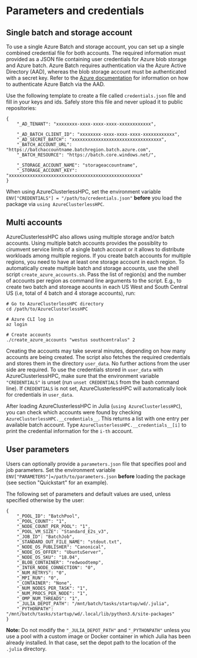# Parameters and credentials 


## Single batch and storage account

To use a single Azure Batch and storage account, you can set up a single combined credential file for both accounts. The required information must provided as a JSON file containing user credentials for Azure blob storage and Azure batch. Azure Batch requires authentication via the Azure Active Directory (AAD), whereas the blob storage account must be authenticated with a secret key. Refer to the [Azure documentation](https://docs.microsoft.com/en-us/azure/batch/batch-aad-auth) for information on how to authenticate Azure Batch via the AAD.

Use the following template to create a file called `credentials.json` file and fill in your keys and ids. Safely store this file and never upload it to public repositories:

```
{
    "_AD_TENANT": "xxxxxxxx-xxxx-xxxx-xxxx-xxxxxxxxxxxx",

    "_AD_BATCH_CLIENT_ID": "xxxxxxxx-xxxx-xxxx-xxxx-xxxxxxxxxxxx",
    "_AD_SECRET_BATCH": "xxxxxxxxxxxxxxxxxxxxxxxxxxxxxxxxxx",
    "_BATCH_ACCOUNT_URL": "https://batchaccountname.batchregion.batch.azure.com",
    "_BATCH_RESOURCE": "https://batch.core.windows.net/",
    
    "_STORAGE_ACCOUNT_NAME": "storageaccountname",
    "_STORAGE_ACCOUNT_KEY": "xxxxxxxxxxxxxxxxxxxxxxxxxxxxxxxxxxxxxxxxxxxxxxxxxx"
}
```

When using AzureClusterlessHPC, set the environment variable `ENV["CREDENTIALS"] = "/path/to/credentials.json"` **before** you load the package via `using AzureClusterlessHPC`.



## Multi accounts

AzureClusterlessHPC also allows using multiple storage and/or batch accounts. Using multiple batch accounts provides the possiblity to cirumvent service limits of a single batch account or it allows to distribute workloads among multiple regions. If you create batch accounts for multiple regions, you need to have at least one storage account in each region. To automatically create multiple batch and storage accounts, use the shell script `create_azure_accounts.sh`. Pass the list of region(s) and the number of accounts per region as command line arguments to the script. E.g., to create two batch and storeage acounts in each US West and South Central US (i.e, total of 4 batch and 4 storage accounts), run:

```
# Go to AzureClusterlessHPC directory
cd /path/to/AzureClusterlessHPC

# Azure CLI log in
az login

# Create accounts
./create_azure_accounts "westus southcentralus" 2
```

Creating the accounts may take several minutes, depending on how many accounts are being created. The script also fetches the required credentials and stores them in the directory `user_data`. No further actions from the user side are required. To use the credentials stored in `user_data` with AzureClusterlessHPC, make sure that the environment variable `"CREDENTIALS"` is unset (run `unset CREDENTIALS` from the bash command line). If `CREDENTIALS` is not set, AzureClusterlessHPC will automatically look for credentials in `user_data`. 

After loading AzureClusterlessHPC in Julia (`using AzureClusterlessHPC`), you can check which accounts were found by checking `AzureClusterlessHPC.__credentials__`. This returns a list with one entry per available batch account. Type `AzureClusterlessHPC.__credentials__[i]` to print the credential information for the `i-th` account.


## User parameters

Users can optionally provide a `parameters.json` file that specifies pool and job parameters. Set the environment variable `ENV["PARAMETERS"]=/path/to/parameters.json` **before** loading the package (see section "Quickstart" for an example).

The following set of parameters and default values are used, unless specified otherwise by the user:

```
{    
    "_POOL_ID": "BatchPool",
    "_POOL_COUNT": "1",
    "_NODE_COUNT_PER_POOL": "1",
    "_POOL_VM_SIZE": "Standard_E2s_v3",
    "_JOB_ID": "BatchJob",
    "_STANDARD_OUT_FILE_NAME": "stdout.txt",
    "_NODE_OS_PUBLISHER": "Canonical",
    "_NODE_OS_OFFER": "UbuntuServer",
    "_NODE_OS_SKU": "18.04",
    "_BLOB_CONTAINER": "redwoodtemp",
    "_INTER_NODE_CONNECTION": "0",
    "_NUM_RETRYS": "0",
    "_MPI_RUN": "0",
    "_CONTAINER": "None",
    "_NUM_NODES_PER_TASK": "1",
    "_NUM_PROCS_PER_NODE": "1",
    "_OMP_NUM_THREADS": "1",
    "_JULIA_DEPOT_PATH": "/mnt/batch/tasks/startup/wd/.julia",
    "_PYTHONPATH": "/mnt/batch/tasks/startup/wd/.local/lib/python3.6/site-packages"
}
```

**Note:** Do not modify the `"_JULIA_DEPOT_PATH"` and `"_PYTHONPATH"` unless you use a pool with a custom image or Docker container in which Julia has been already installed. In that case, set the depot path to the location of the `.julia` directory.

